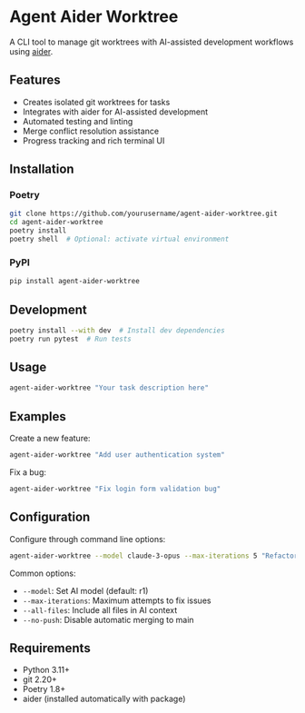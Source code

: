 # Agent Aider Worktree

A CLI tool to manage git worktrees with AI-assisted development workflows using [aider](https://github.com/paul-gauthier/aider).

## Features

- Creates isolated git worktrees for tasks
- Integrates with aider for AI-assisted development
- Automated testing and linting
- Merge conflict resolution assistance
- Progress tracking and rich terminal UI

## Installation

### Poetry

```bash
git clone https://github.com/yourusername/agent-aider-worktree.git
cd agent-aider-worktree
poetry install
poetry shell  # Optional: activate virtual environment
```

### PyPI
```bash
pip install agent-aider-worktree
```

## Development

```bash
poetry install --with dev  # Install dev dependencies
poetry run pytest  # Run tests
```

## Usage

```bash
agent-aider-worktree "Your task description here"
```

## Examples

Create a new feature:
```bash
agent-aider-worktree "Add user authentication system"
```

Fix a bug:
```bash
agent-aider-worktree "Fix login form validation bug"
```

## Configuration

Configure through command line options:
```bash
agent-aider-worktree --model claude-3-opus --max-iterations 5 "Refactor database layer"
```

Common options:
- `--model`: Set AI model (default: r1)
- `--max-iterations`: Maximum attempts to fix issues
- `--all-files`: Include all files in AI context
- `--no-push`: Disable automatic merging to main

## Requirements

- Python 3.11+
- git 2.20+
- Poetry 1.8+
- aider (installed automatically with package)
